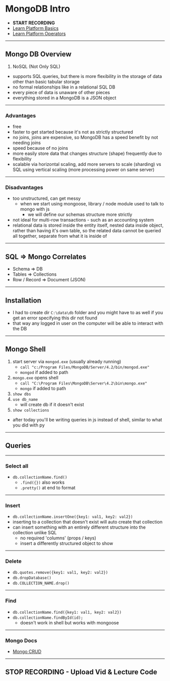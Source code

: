 # MongoDB Intro

- **START RECORDING**
- [Learn Platform Basics](http://learn.codingdojo.com/m/130/6418/45741)
- [Learn Platform Operators](http://learn.codingdojo.com/m/130/6418/45742)

---

## Mongo DB Overview

1. NoSQL (Not Only SQL)

- supports SQL queries, but there is more flexibility in the storage of data other than basic tabular storage
- no formal relationships like in a relational SQL DB
- every piece of data is unaware of other pieces
- everything stored in a MongoDB is a JSON object

---

### Advantages

- free
- faster to get started because it's not as strictly structured
- no joins, joins are expensive, so MongoDB has a speed benefit by not needing joins
- speed because of no joins
- more easily store data that changes structure (shape) frequently due to flexibility
- scalable via horizontal scaling, add more servers to scale (sharding) vs SQL using vertical scaling (more processing power on same server)

---

### Disadvantages

- too unstructured, can get messy
  - when we start using mongoose, library / node module used to talk to mongo with js
    - we will define our schemas structure more strictly
- not ideal for multi-row transactions - such as an accounting system
- relational data is stored inside the entity itself, nested data inside object, rather than having it's own table, so the related data cannot be queried all together, separate from what it is inside of

---

## SQL => Mongo Correlates

- Schema => DB
- Tables => Collections
- Row / Record => Document (JSON)

---

## Installation

- I had to create dir `C:\data\db` folder and you might have to as well if you get an error specifying this dir not found
- that way any logged in user on the computer will be able to interact with the DB

---

## Mongo Shell

1. start server via `mongod.exe` (usually already running)
   - `call "c:/Program Files/MongoDB/Server/4.2/bin/mongod.exe"`
   - `mongod` if added to path
2. `mongo.exe` opens shell
   - `call "C:\Program Files\MongoDB\Server\4.2\bin\mongo.exe"`
   - `mongo` if added to path
3. `show dbs`
4. `use db_name`
   - will create db if it doesn't exist
5. `show collections`

- after today you'll be writing queries in js instead of shell, similar to what you did with py

---

## Queries

---

### Select all

- `db.collectionName.find()`
  - `.find({})` also works
  - `.pretty()` at end to format

---

### Insert

- `db.collectionName.insertOne({key1: val1, key2: val2})`
- inserting to a collection that doesn't exist will auto create that collection
- can insert something with an entirely different structure into the collection unlike SQL
  - no required 'columns' (props / keys)
  - insert a differently structured object to show

---

### Delete

- `db.quotes.remove({key1: val1, key2: val2})`
- `db.dropDatabase()`
- `db.COLLECTION_NAME.drop()`

---

### Find

- `db.collectionName.find({key1: val1, key2: val2})`
- `db.collectionName.findById(id);`
  - doesn't work in shell but works with mongoose

---

### Mongo Docs

- [Mongo CRUD](https://docs.mongodb.com/manual/crud/)

---

## STOP RECORDING - Upload Vid & Lecture Code
